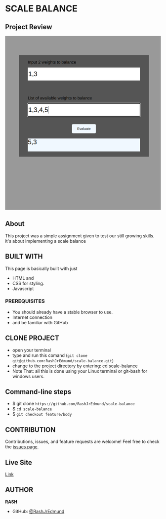 # SCALE BALANCE

## Project Review
![home page](assets/images/overview.png)

## About
This project was a simple assignment given to test our still growing skills. it's about implementing a scale balance

## BUILT WITH
This page is basically built with just
* HTML and
* CSS for styling.
* Javascript

### PREREQUISITES
* You should already have a stable browser to use.
* Internet connection
* and be familiar with GitHub

## CLONE PROJECT
* open your terminal
* type and run this comand (`git clone git@github.com:RashJrEdmund/scale-balance.git`)
* change to the project directory by entering: cd scale-balance
* Note That: all this is done using your Linux terminal or git-bash for windows users.

## Command-line steps

- $ git clone `https://github.com/RashJrEdmund/scale-balance`
- $ `cd scale-balance`
- $ `git checkout feature/body`

## CONTRIBUTION
Contributions, issues, and feature requests are welcome!
Feel free to check the [issues page](`https://github.com/RashJrEdmund/scale-balance/issues`).

## Live Site

[Link](https://rashjredmund.github.io/scale-balance/)

## AUTHOR
**RASH**
- GitHub: [@RashJrEdmund](https://github.com/RashJrEdmund)